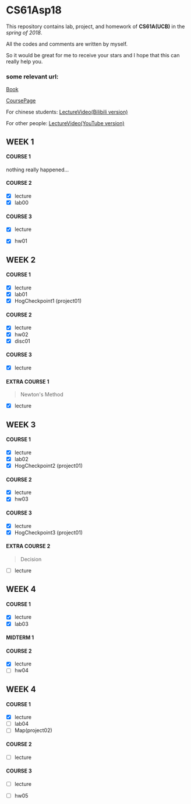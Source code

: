 # CS61Asp18

This repository contains lab, project, and homework of **CS61A(UCB)** in the  *spring of 2018*.

All the codes and comments are written by myself.

So it would be great for me to receive your stars and I hope that this can really help you.

### some relevant url:

[Book](http://composingprograms.com/)

[CoursePage](https://inst.eecs.berkeley.edu/~cs61a/sp18/)

For chinese students: [LectureVideo(Bilibili version)](https://www.bilibili.com/video/av20538548?)

For other people: [LectureVideo(YouTube version)](https://www.youtube.com/user/papajohnno)



## WEEK 1

#### COURSE 1
nothing really happened...

#### COURSE 2
- [x] lecture
- [x] lab00

#### COURSE 3
- [x] lecture
- [x] hw01


## WEEK 2

#### COURSE 1
- [x] lecture
- [x] lab01
- [x] HogCheckpoint1 (project01)

#### COURSE 2
- [x] lecture
- [x] hw02
- [x] disc01

#### COURSE 3
- [x] lecture

#### EXTRA COURSE 1
> Newton's Method
- [x] lecture


## WEEK 3
#### COURSE 1
- [x] lecture
- [x] lab02
- [x] HogCheckpoint2 (project01)

#### COURSE 2
- [x] lecture
- [x] hw03

#### COURSE 3
- [x] lecture
- [x] HogCheckpoint3 (project01)

#### EXTRA COURSE 2

> Decision

- [ ] lecture

## WEEK 4

#### COURSE 1

- [x] lecture
- [x] lab03

#### MIDTERM 1

#### COURSE 2

- [x] lecture
- [ ] hw04

## WEEK 4

#### COURSE 1

- [x] lecture
- [ ] lab04
- [ ] Map(project02)

#### COURSE 2

- [ ] lecture

#### COURSE 3

- [ ] lecture
- [ ] hw05









